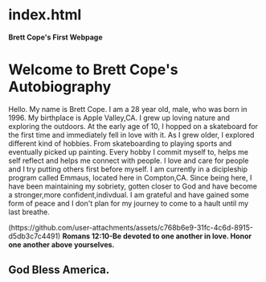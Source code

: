 # index.html
<!DOCTYPE html>
<html lang="en">
<head>
<meta charset="UTF-8">
<meta name="viewport" content="width=device-width, initial-scale=1.0">
<b>Brett Cope's First Webpage</b>
</head>
<body>
<h1>Welcome to Brett Cope's Autobiography</h1>
<p>Hello. My name is Brett Cope. I am a 28 year old, male, who was born in 1996. My birthplace is Apple Valley,CA. I grew up loving nature and exploring the outdoors. At the early age of 10, I hopped on a skateboard for the first time 
and immediately fell in love with it. As I grew older, I explored different kind of hobbies. From skateboarding to playing sports and eventually picked up painting. Every hobby I commit myself to, helps me self reflect
and helps me connect with people. I love and care for people and I try putting others first before myself. I am currently in a dicipleship program called Emmaus, located here in Compton,CA. Since being here, I have been maintaining my sobriety, gotten closer to God
and have become a stronger,more confident,indivdual. I am grateful and have gained some form of peace and I don't plan for my journey to come to a hault until my last breathe.</p>
</body>(https://github.com/user-attachments/assets/c768b6e9-31fc-4c6d-8915-d5db3c7c4491)
</body>
<b>Romans 12:10-Be devoted to one another in love. Honor one another above yourselves.</b>
<h2>God Bless America.</h2>

